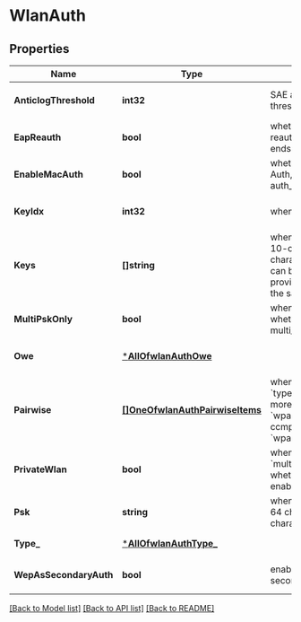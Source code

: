 # WlanAuth

## Properties
Name | Type | Description | Notes
------------ | ------------- | ------------- | -------------
**AnticlogThreshold** | **int32** | SAE anti-clogging token threshold | [optional] [default to 16]
**EapReauth** | **bool** | whether to trigger EAP reauth when the session ends | [optional] [default to false]
**EnableMacAuth** | **bool** | whether to enable MAC Auth, uses the same auth_servers | [optional] [default to false]
**KeyIdx** | **int32** | when &#x60;type&#x60;&#x3D;&#x3D;&#x60;wep&#x60; | [optional] [default to 1]
**Keys** | **[]string** | when type&#x3D;wep, four 10-character or 26-character hex string, null can be used. All keys, if provided, have to be in the same length | [optional] [default to []]
**MultiPskOnly** | **bool** | when &#x60;type&#x60;&#x3D;&#x3D;&#x60;psk&#x60;, whether to only use multi_psk | [optional] [default to false]
**Owe** | [***AllOfwlanAuthOwe**](AllOfwlanAuthOwe.md) |  | [optional] [default to null]
**Pairwise** | [**[]OneOfwlanAuthPairwiseItems**](.md) | when &#x60;type&#x60;&#x3D;&#x60;psk&#x60; or &#x60;type&#x60;&#x3D;&#x60;eap&#x60;, one or more of &#x60;wpa1-ccmp&#x60;, &#x60;wpa1-tkip&#x60;, &#x60;wpa2-ccmp&#x60;, &#x60;wpa2-tkip&#x60;, &#x60;wpa3&#x60; | [optional] [default to null]
**PrivateWlan** | **bool** | when &#x60;multi_psk_only&#x60;&#x3D;&#x3D;&#x60;true&#x60;, whether private wlan is enabled | [optional] [default to false]
**Psk** | **string** | when &#x60;type&#x60;&#x3D;&#x3D;&#x60;psk&#x60;, 8-64 characters, or 64 hex characters | [optional] [default to null]
**Type_** | [***AllOfwlanAuthType_**](AllOfwlanAuthType_.md) |  | [default to null]
**WepAsSecondaryAuth** | **bool** | enable WEP as secondary auth | [optional] [default to false]

[[Back to Model list]](../README.md#documentation-for-models) [[Back to API list]](../README.md#documentation-for-api-endpoints) [[Back to README]](../README.md)

